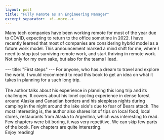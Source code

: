 ```yaml
---
layout: post
title: "Fully Remote as an Engineering Manager"
excerpt_separator:  <!--more-->
---
```

<!-- <img src="/blog/images/dhruvbogra.jpg" alt="Digital transformation"> 
<a href="https://www.amazon.in/Grit-Gravel-Gear-hundred-bicycle-ebook/dp/B086YY3JG3/ref=sr_1_2?crid=3UQZO2B51BO7C&dchild=1&keywords=dhruv+bogra&qid=1592308563&sprefix=dhruv+bogra%2Caps%2C458&sr=8-2">Grit, Gravel and Gear</a> -->

<div>
Many tech companies have been working remote for most of the year due to COVID, expecting to return to the office sometime in 2022.  I have recently learned that most of companies are considering hybrid model as a future work model. This announcement marked a mind shift for me, where I need to stop just surviving remote work, and start thriving in remote work. Not only for my own sake, but also for the teams I lead.
</div>
<br>
<div>
---
title: "First steps"
---
For anyone, who has a dream to travel and explore the world, I would recommend to read this book to get an idea on what it takes in planning for a such long trip.  
</div>
<br>
<div>
The author talks about his experience in planning this long trip and its challenges. It covers about his lonel cycling experience in dense forest around Alaska and Canadian borders and his sleepless nights during camping in the night around the lake side's due to fear of Bears attack. The most interesting is, the author also shares lot of tips on local food, local stores, restaurants from Alaska to Argentina, which was interesting to read. Few chapters were bit boring, it was very repetitive. We can skip few parts of the book. Few chapters are quite interesting.
<br>
Enjoy reading!  
</div>
<div>
<br>
<script type="text/javascript" src="https://platform-api.sharethis.com/js/sharethis.js#property=5eaba5f77525e90012616b98&product=inline-share-buttons" async="async"></script>

<div class="sharethis-inline-share-buttons"></div>